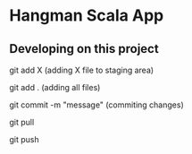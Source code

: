 # Hangman Scala App

## Developing on this project

git add X (adding X file to staging area)

git add . (adding all files)

git commit -m "message" (commiting changes)

git pull

git push
